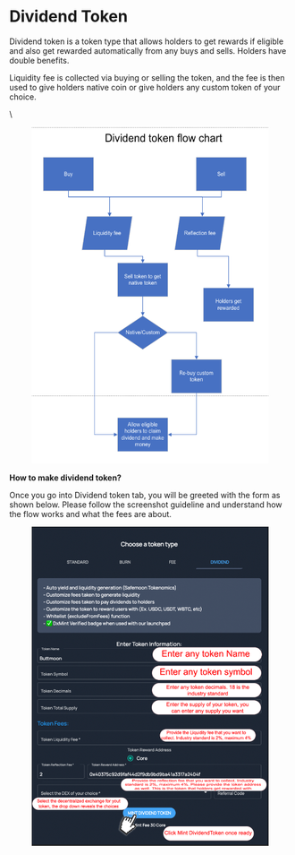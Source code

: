 # Dividend Token

Dividend token is a token type that allows holders to get rewards if eligible and also get rewarded automatically from any buys and sells. Holders have double benefits.

Liquidity fee is collected via buying or selling the token, and the fee is then used to give holders native coin or give holders any custom token of your choice.

\


<figure><img src="../../.gitbook/assets/image (15).png" alt=""><figcaption></figcaption></figure>

**How to make dividend token?**

Once you go into Dividend token tab, you will be greeted with the form as shown below. Please follow the screenshot guideline and understand how the flow works and what the fees are about.

<figure><img src="../../.gitbook/assets/image (1) (1) (3) (1).png" alt=""><figcaption></figcaption></figure>
